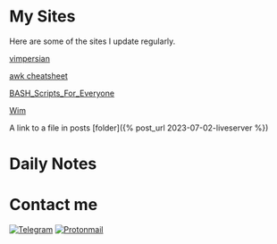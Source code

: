 
<h1>My Sites</h1>
Here are some of the sites I update regularly. 

[vimpersian](https://vimpersian.github.io)

[awk cheatsheet](https://wolandark.github.io/awk-cheatsheet-farsi/)

[BASH_Scripts_For_Everyone](https://wolandark.github.io/BASH_Scripts_For_Everyone/)

[Wim](https://wolandark.github.io/wim/)


A link to a file in posts [folder]({% post_url 2023-07-02-liveserver  %})

# Daily Notes

# Contact me

[![Telegram](https://img.shields.io/badge/Telegram-2CA5E0?style=for-the-badge&logo=telegram&logoColor=white)](https://t.me/wolandarkside)
[![Protonmail](https://img.shields.io/badge/ProtonMail-8B89CC?style=for-the-badge&logo=protonmail&logoColor=white)](mailto:contact-woland@proton.me)

